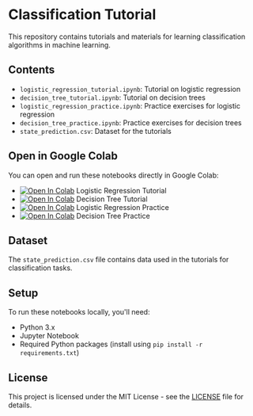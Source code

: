 # Classification Tutorial

This repository contains tutorials and materials for learning classification algorithms in machine learning.

## Contents

- `logistic_regression_tutorial.ipynb`: Tutorial on logistic regression
- `decision_tree_tutorial.ipynb`: Tutorial on decision trees
- `logistic_regression_practice.ipynb`: Practice exercises for logistic regression
- `decision_tree_practice.ipynb`: Practice exercises for decision trees
- `state_prediction.csv`: Dataset for the tutorials

## Open in Google Colab

You can open and run these notebooks directly in Google Colab:

- [![Open In Colab](https://colab.research.google.com/assets/colab-badge.svg)](https://colab.research.google.com/github/yjchoi1/ml-tutorial-classification/blob/main/logistic_regression_tutorial.ipynb) Logistic Regression Tutorial
- [![Open In Colab](https://colab.research.google.com/assets/colab-badge.svg)](https://colab.research.google.com/github/yjchoi1/ml-tutorial-classification/blob/main/decision_tree_tutorial.ipynb) Decision Tree Tutorial
- [![Open In Colab](https://colab.research.google.com/assets/colab-badge.svg)](https://colab.research.google.com/github/yjchoi1/ml-tutorial-classification/blob/main/logistic_regression_practice.ipynb) Logistic Regression Practice
- [![Open In Colab](https://colab.research.google.com/assets/colab-badge.svg)](https://colab.research.google.com/github/yjchoi1/ml-tutorial-classification/blob/main/decision_tree_practice.ipynb) Decision Tree Practice

## Dataset

The `state_prediction.csv` file contains data used in the tutorials for classification tasks.

## Setup

To run these notebooks locally, you'll need:
- Python 3.x
- Jupyter Notebook
- Required Python packages (install using `pip install -r requirements.txt`)

## License

This project is licensed under the MIT License - see the [LICENSE](LICENSE) file for details. 